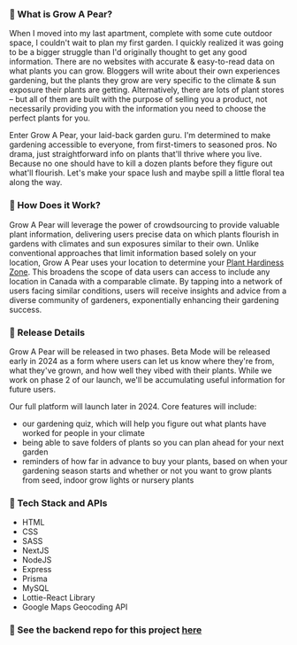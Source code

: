 ### 🌱 What is Grow A Pear?

When I moved into my last apartment, complete with some cute outdoor space, I couldn't wait to plan my first garden. I quickly realized it was going to be a bigger struggle than I'd originally thought to get any good information. There are no websites with accurate & easy-to-read data on what plants you can grow. Bloggers will write about their own experiences gardening, but the plants they grow are very specific to the climate & sun exposure their plants are getting. Alternatively, there are lots of plant stores – but all of them are built with the purpose of selling you a product, not necessarily providing you with the information you need to choose the perfect plants for you.

Enter Grow A Pear, your laid-back garden guru. I'm determined to make gardening accessible to everyone, from first-timers to seasoned pros. No drama, just straightforward info on plants that'll thrive where you live. Because no one should have to kill a dozen plants before they figure out what'll flourish. Let's make your space lush and maybe spill a little floral tea along the way.

### 🌱 How Does it Work?

Grow A Pear will leverage the power of crowdsourcing to provide valuable plant information, delivering users precise data on which plants flourish in gardens with climates and sun exposures similar to their own. Unlike conventional approaches that limit information based solely on your location, Grow A Pear uses your location to determine your [Plant Hardiness Zone](http://www.planthardiness.gc.ca/?m=1&lang=en). This broadens the scope of data users can access to include any location in Canada with a comparable climate. By tapping into a network of users facing similar conditions, users will receive insights and advice from a diverse community of gardeners, exponentially enhancing their gardening success.

### 🌱 Release Details

Grow A Pear will be released in two phases. Beta Mode will be released early in 2024 as a form where users can let us know where they're from, what they've grown, and how well they vibed with their plants. While we work on phase 2 of our launch, we'll be accumulating useful information for future users.

Our full platform will launch later in 2024. Core features will include:
- our gardening quiz, which will help you figure out what plants have worked for people in your climate
- being able to save folders of plants so you can plan ahead for your next garden
- reminders of how far in advance to buy your plants, based on when your gardening season starts and whether or not you want to grow plants from seed, indoor grow lights or nursery plants

### 🌱 Tech Stack and APIs

- HTML
- CSS
- SASS
- NextJS
- NodeJS
- Express
- Prisma
- MySQL
- Lottie-React Library
- Google Maps Geocoding API

### 🌱 See the backend repo for this project [here](https://github.com/meredith-j/grow-a-pear-backend)